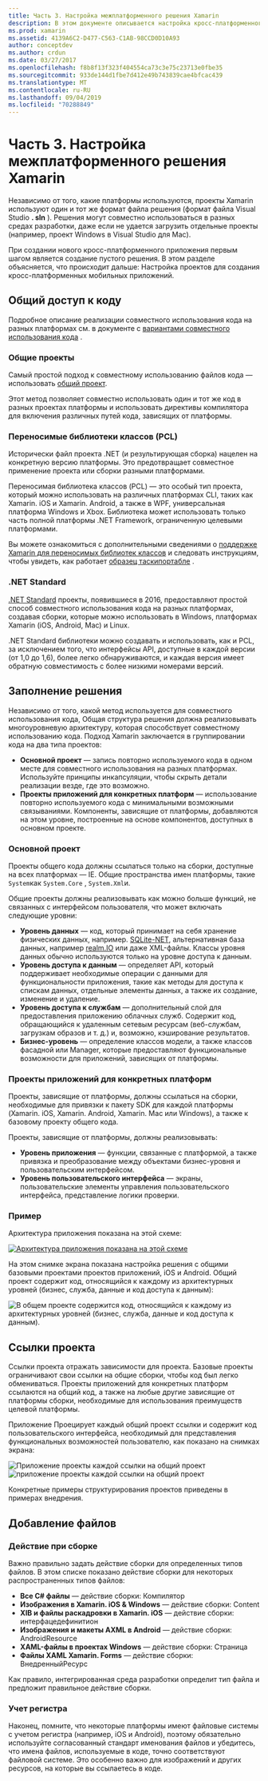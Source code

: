 ```yaml
---
title: Часть 3. Настройка межплатформенного решения Xamarin
description: В этом документе описывается настройка кросс-платформенного решения в Xamarin. В нем обсуждаются различные стратегии совместного использования кода, такие как общие проекты и .NET Standard.
ms.prod: xamarin
ms.assetid: 4139A6C2-D477-C563-C1AB-98CCD0D10A93
author: conceptdev
ms.author: crdun
ms.date: 03/27/2017
ms.openlocfilehash: f8b8f13f323f404554ca73c3e75c23713e0fbe35
ms.sourcegitcommit: 933de144d1fbe7d412e49b743839cae4bfcac439
ms.translationtype: MT
ms.contentlocale: ru-RU
ms.lasthandoff: 09/04/2019
ms.locfileid: "70288849"
---
```

# <a name="part-3---setting-up-a-xamarin-cross-platform-solution"></a>Часть 3. Настройка межплатформенного решения Xamarin

Независимо от того, какие платформы используются, проекты Xamarin используют один и тот же формат файла решения (формат файла Visual Studio **. sln** ). Решения могут совместно использоваться в разных средах разработки, даже если не удается загрузить отдельные проекты (например, проект Windows в Visual Studio для Mac).



При создании нового кросс-платформенного приложения первым шагом является создание пустого решения. В этом разделе объясняется, что происходит дальше: Настройка проектов для создания кросс-платформенных мобильных приложений.

 <a name="Sharing_Code" />


## <a name="sharing-code"></a>Общий доступ к коду

Подробное описание реализации совместного использования кода на разных платформах см. в документе с [вариантами совместного использования кода](~/cross-platform/app-fundamentals/code-sharing.md) .

 <a name="Shared_Asset_Projects" />


### <a name="shared-projects"></a>Общие проекты

Самый простой подход к совместному использованию файлов кода — использовать [общий проект](~/cross-platform/app-fundamentals/shared-projects.md).

Этот метод позволяет совместно использовать один и тот же код в разных проектах платформы и использовать директивы компилятора для включения различных путей кода, зависящих от платформы.

 <a name="Portable_Class_Libraries" />


### <a name="portable-class-libraries-pcl"></a>Переносимые библиотеки классов (PCL)

Исторически файл проекта .NET (и результирующая сборка) нацелен на конкретную версию платформы. Это предотвращает совместное применение проекта или сборки разными платформами.

Переносимая библиотека классов (PCL) — это особый тип проекта, который можно использовать на различных платформах CLI, таких как Xamarin. iOS и Xamarin. Android, а также в WPF, универсальная платформа Windows и Xbox. Библиотека может использовать только часть полной платформы .NET Framework, ограниченную целевыми платформами.

Вы можете ознакомиться с дополнительными сведениями о [поддержке Xamarin для переносимых библиотек классов](~/cross-platform/app-fundamentals/pcl.md) и следовать инструкциям, чтобы увидеть, как работает [образец таскипортабле](https://github.com/xamarin/mobile-samples/tree/master/TaskyPortable) .


### <a name="net-standard"></a>.NET Standard

[.NET Standard](~/cross-platform/app-fundamentals/net-standard.md) проекты, появившиеся в 2016, предоставляют простой способ совместного использования кода на разных платформах, создавая сборки, которые можно использовать в Windows, платформах Xamarin (iOS, Android, Mac) и Linux.

.NET Standard библиотеки можно создавать и использовать, как и PCL, за исключением того, что интерфейсы API, доступные в каждой версии (от 1,0 до 1,6), более легко обнаруживаются, и каждая версия имеет обратную совместимость с более низкими номерами версий.



 <a name="Populating_the_Solution" />


## <a name="populating-the-solution"></a>Заполнение решения

Независимо от того, какой метод используется для совместного использования кода, Общая структура решения должна реализовывать многоуровневую архитектуру, которая способствует совместному использованию кода.
Подход Xamarin заключается в группировании кода на два типа проектов:

- **Основной проект** — запись повторно используемого кода в одном месте для совместного использования на разных платформах. Используйте принципы инкапсуляции, чтобы скрыть детали реализации везде, где это возможно.
- **Проекты приложений для конкретных платформ** — использование повторно используемого кода с минимальными возможными связываниями. Компоненты, зависящие от платформы, добавляются на этом уровне, построенные на основе компонентов, доступных в основном проекте.


 <a name="Core_Project" />


### <a name="core-project"></a>Основной проект

Проекты общего кода должны ссылаться только на сборки, доступные на всех платформах — IE. Общие пространства имен платформы, такие `System`как `System.Core` , `System.Xml`и.

Общие проекты должны реализовывать как можно больше функций, не связанных с интерфейсом пользователя, что может включать следующие уровни:

- **Уровень данных** — код, который принимает на себя хранение физических данных, например.  [SQLite-NET](https://github.com/praeclarum/sqlite-net), альтернативная база данных, например [realm.IO](https://realm.io/products/realm-mobile-database/) или даже XML-файлы. Классы уровня данных обычно используются только на уровне доступа к данным.
- **Уровень доступа к данным** — определяет API, который поддерживает необходимые операции с данными для функциональности приложения, такие как методы для доступа к спискам данных, отдельные элементы данных, а также их создание, изменение и удаление.
- **Уровень доступа к службам** — дополнительный слой для предоставления приложению облачных служб. Содержит код, обращающийся к удаленным сетевым ресурсам (веб-службам, загрузкам образов и т. д.) и, возможно, кэширование результатов.
- **Бизнес-уровень** — определение классов модели, а также классов фасадной или Manager, которые предоставляют функциональные возможности для приложений, зависящих от платформы.


 <a name="Platform-Specific_Application_Projects" />


### <a name="platform-specific-application-projects"></a>Проекты приложений для конкретных платформ

Проекты, зависящие от платформы, должны ссылаться на сборки, необходимые для привязки к пакету SDK для каждой платформы (Xamarin. iOS, Xamarin. Android, Xamarin. Mac или Windows), а также к базовому проекту общего кода.

Проекты, зависящие от платформы, должны реализовывать:

- **Уровень приложения** — функции, связанные с платформой, а также привязка и преобразование между объектами бизнес-уровня и пользовательским интерфейсом.
- **Уровень пользовательского интерфейса** — экраны, пользовательские элементы управления пользовательского интерфейса, представление логики проверки.


<a name="Example" />


### <a name="example"></a>Пример

Архитектура приложения показана на этой схеме:

 [![](setting-up-a-xamarin-cross-platform-solution-images/conceptualarchitecture.png "Архитектура приложения показана на этой схеме")](setting-up-a-xamarin-cross-platform-solution-images/conceptualarchitecture.png#lightbox)

На этом снимке экрана показана настройка решения с общими базовыми проектами проектов приложений, iOS и Android. Общий проект содержит код, относящийся к каждому из архитектурных уровней (бизнес, служба, данные и код доступа к данным):

 ![](setting-up-a-xamarin-cross-platform-solution-images/core-solution-example.png "В общем проекте содержится код, относящийся к каждому из архитектурных уровней (бизнес, служба, данные и код доступа к данным).")


 <a name="Project_References" />


## <a name="project-references"></a>Ссылки проекта

Ссылки проекта отражать зависимости для проекта. Базовые проекты ограничивают свои ссылки на общие сборки, чтобы код был легко обмениваться.
Проекты приложений для конкретных платформ ссылаются на общий код, а также на любые другие зависящие от платформы сборки, необходимые для использования преимуществ целевой платформы.

Приложение Проецирует каждый общий проект ссылки и содержит код пользовательского интерфейса, необходимый для представления функциональных возможностей пользователю, как показано на снимках экрана:

![](setting-up-a-xamarin-cross-platform-solution-images/solution-android.png "Приложение проекты каждой ссылки на общий проект") ![](setting-up-a-xamarin-cross-platform-solution-images/solution-ios.png "приложение проекты каждой ссылки на общий проект")


Конкретные примеры структурирования проектов приведены в примерах внедрения.

 <a name="Adding_Files" />


## <a name="adding-files"></a>Добавление файлов

 <a name="Build_Action" />


### <a name="build-action"></a>Действие при сборке

Важно правильно задать действие сборки для определенных типов файлов. В этом списке показано действие сборки для некоторых распространенных типов файлов:

- **Все C# файлы** — действие сборки: Компилятор
- **Изображения в Xamarin. iOS & Windows** — действие сборки: Content
- **XIB и файлы раскадровки в Xamarin. iOS** — действие сборки: интерфацедефинитион
- **Изображения и макеты AXML в Android** — действие сборки: AndroidResource
- **XAML-файлы в проектах Windows** — действие сборки: Страница
- **Файлы XAML Xamarin. Forms** — действие сборки: ВнедренныйРесурс


Как правило, интегрированная среда разработки определит тип файла и предложит правильное действие сборки.

 <a name="Case_Sensitivity" />


### <a name="case-sensitivity"></a>Учет регистра

Наконец, помните, что некоторые платформы имеют файловые системы с учетом регистра (например,
iOS и Android), поэтому обязательно используйте согласованный стандарт именования файлов и убедитесь, что имена файлов, используемые в коде, точно соответствуют файловой системе. Это особенно важно для изображений и других ресурсов, на которые вы ссылаетесь в коде.
